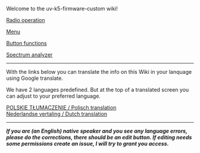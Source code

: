 Welcome to the uv-k5-firmware-custom wiki!

[Radio operation](https://github.com/egzumer/uv-k5-firmware-custom/wiki/1-Radio-operation)

[Menu](https://github.com/egzumer/uv-k5-firmware-custom/wiki/Menu)

[Button functions](https://github.com/egzumer/uv-k5-firmware-custom/wiki/Button-functions)

[Spectrum analyzer](https://github.com/egzumer/uv-k5-firmware-custom/wiki/Spectrum-analyzer)

***
With the links below you can translate the info on this Wiki in your lanquage using Google translate.

We have 2 languages predefined. But at the top of a translated screen you can adjust to your preferred language. 

[POLSKIE TŁUMACZENIE / Polisch translation](https://github-com.translate.goog/egzumer/uv-k5-firmware-custom/wiki?_x_tr_sl=en&_x_tr_tl=pl&_x_tr_hl=pl&_x_tr_pto=wapp)<BR>
[Nederlandse vertaling / Dutch translation](https://github-com.translate.goog/egzumer/uv-k5-firmware-custom/wiki?_x_tr_sl=en&_x_tr_tl=nl&_x_tr_hl=nl&_x_tr_pto=wapp)<BR>

***
**_If you are (an English) native speaker and you see any language errors, please do the corrections, there should be an edit button. If editing needs some permissions create an issue, I will try to grant you access._**